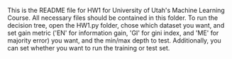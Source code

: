 This is the README file for HW1 for University of Utah's Machine Learning Course.
All necessary files should be contained in this folder.
To run the decision tree, open the HW1.py folder, chose which dataset you want, and set gain metric ('EN' for information gain, 'GI' for gini index, and 'ME' for majority error)
you want, and the min/max depth to test. Additionally, you can set whether you want to run the training or test set. 
